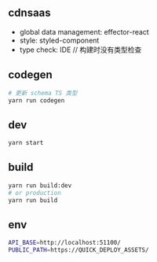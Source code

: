 ## cdnsaas

- global data management: effector-react
- style: styled-component
- type check: IDE // 构建时没有类型检查

## codegen

```bash
# 更新 schema TS 类型
yarn run codegen
```

## dev

```bash
yarn start
```

## build

```bash
yarn run build:dev
# or production
yarn run build
```

## env

```bash
API_BASE=http://localhost:51100/
PUBLIC_PATH=https://QUICK_DEPLOY_ASSETS/
```
